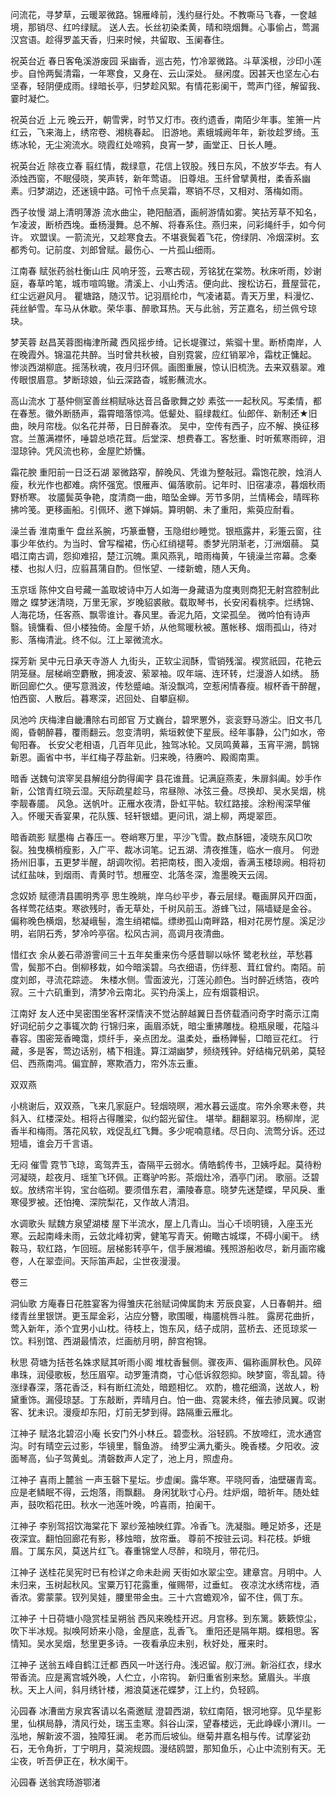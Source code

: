<!-- { "loadSidebar": true } -->
问流花，寻梦草，云暖翠微路。锦雁峰前，浅约昼行处。不教嘶马飞春，一奁越境，那销尽、红吟绿赋。  送人去。长丝初染柔黄，晴和晓烟舞。心事偷占，莺漏汉宫语。趁得罗盖天香，归来时候，共留取、玉阑春住。

祝英台近
春日客龟溪游废园
采幽香，巡古苑，竹冷翠微路。斗草溪根，沙印小莲步。自怜两鬓清霜，一年寒食，又身在、云山深处。  昼闲度。因甚天也坚左心右坚春，轻阴便成雨。绿暗长亭，归梦趁风絮。有情花影阑干，莺声门径，解留我、霎时凝伫。

祝英台近
上元
晚云开，朝雪霁，时节又灯市。夜约遗香，南陌少年事。笙箫一片红云，飞来海上，绣帘卷、湘桃春起。  旧游地。素蛾城阙年年，新妆趁罗绮。玉练冰轮，无尘涴流水。晓霞红处啼鸦，良宵一梦，画堂正、日长人睡。

祝英台近
除夜立春
翦红情，裁绿意，花信上钗股。残日东风，不放岁华去。有人添烛西窗，不眠侵晓，笑声转，新年莺语。  旧尊俎。玉纤曾擘黄柑，柔香系幽素。归梦湖边，还迷镜中路。可怜千点吴霜，寒销不尽，又相对、落梅如雨。

西子妆慢
湖上清明薄游
流水曲尘，艳阳醅酒，画舸游情如雾。笑拈芳草不知名，乍凌波，断桥西堍。垂杨漫舞。总不解、将春系住。燕归来，问彩绳纤手，如今何许。  欢盟误。一箭流光，又趁寒食去。不堪衰鬓着飞花，傍绿阴、冷烟深树。玄都秀句。记前度、刘郎曾赋。最伤心、一片孤山细雨。

江南春
赋张药翁杜衡山庄
风响牙签，云寒古砚，芳铭犹在棠笏。秋床听雨，妙谢庭，春草吟笔，城市喧鸣辙。清溪上、小山秀洁。便向此、搜松访石，葺屋营花，红尘远避风月。  瞿塘路，随汉节。记羽扇纶巾，气凌诸葛。青天万里，料漫忆、莼丝鲈雪。车马从休歇。荣华事、醉歌耳热。天与此翁，芳芷嘉名，纫兰佩兮琼玦。

梦芙蓉
赵昌芙蓉图梅津所藏
西风摇步绮。记长堤骤过，紫骝十里。断桥南岸，人在晚霞外。锦温花共醉。当时曾共秋被，自别霓裳，应红销翠冷，霜枕正慵起。  惨淡西湖柳底。摇荡秋魂，夜月归环佩。画图重展，惊认旧梳洗。去来双翡翠。难传眼恨眉意。梦断琼娘，仙云深路杳，城影蘸流水。

高山流水
丁基仲侧室善丝桐赋咏达音吕备歌舞之妙
素弦一一起秋风。写柔情，都在春葱。徽外断肠声，霜霄暗落惊鸿。低颦处、翦绿裁红。仙郎伴、新制还★旧曲，映月帘栊。似名花并蒂，日日醉春浓。  吴中，空传有西子，应不解、换征移宫。兰蕙满襟怀，唾碧总喷花茸。后堂深、想费春工。客愁重、时听蕉寒雨碎，泪湿琼钟。凭风流也称，金屋贮娇慵。

霜花腴
重阳前一日泛石湖
翠微路窄，醉晚风、凭谁为整敧冠。霜饱花腴，烛消人瘦，秋光作也都难。病怀强宽。恨雁声、偏落歌前。记年时、旧宿凄凉，暮烟秋雨野桥寒。  妆靥鬓英争艳，度清商一曲，暗坠金蝉。芳节多阴，兰情稀会，晴晖称拂吟笺。更移画船。引佩环、邀下婵娟。算明朝、未了重阳，紫萸应耐看。

澡兰香
淮南重午
盘丝系腕，巧篆垂簪，玉隐绀纱睡觉。银瓶露井，彩箑云窗，往事少年依约。为当时、曾写榴裙，伤心红绡褪萼。黍梦光阴渐老，汀洲烟蒻。  莫唱江南古调，怨抑难招，楚江沉魄。熏风燕乳，暗雨梅黄，午镜澡兰帘幕。念秦楼、也拟人归，应翦菖蒲自酌。但怅望、一缕新蟾，随人天角。

玉京瑶
陈仲文自号藏一盖取坡诗中万人如海一身藏语为度夷则商犯无射宫腔制此赠之
蝶梦迷清晓，万里无家，岁晚貂裘敝。载取琴书，长安闲看桃李。烂绣锦、人海花场，任客燕、飘零谁计。春风里。香泥九陌，文梁孤垒。  微吟怕有诗声翳。镜慵看、但小楼独倚。金屋千娇，从他鸳暖秋被。蕙帐移、烟雨孤山，待对影、落梅清泚。终不似。江上翠微流水。

探芳新
吴中元日承天寺游人
九街头，正软尘润酥，雪销残溜。褉赏祇园，花艳云阴笼昼。层梯峭空麝散，拥凌波、萦翠袖。叹年端、连环转，烂漫游人如绣。  肠断回廊伫久。便写意溅波，传愁蹙岫。渐没飘鸿，空惹闲情春瘦。椒杯香干醉醒，怕西窗、人散后。暮寒深，迟回处、自攀庭柳。

凤池吟
庆梅津自畿漕除右司郎官
万丈巍台，碧罘罳外，衮衮野马游尘。旧文书几阁，昏朝醉暮，覆雨翻云。忽变清明，紫垣敕使下星辰。经年事静，公门如水，帝甸阳春。  长安父老相语，几百年见此，独驾冰轮。又凤鸣黄幕，玉宵平溯，鹊锦新恩。画省中书，半红梅子荐盐新。归来晚，待赓吟、殿阁南熏。

暗香
送魏句滨宰吴县解组分韵得阖字
县花谁葺。记满庭燕麦，朱扉斜阖。妙手作新，公馆青红晓云湿。天际疏星趁马，帘昼隙、冰弦三叠。尽换却、吴水吴烟，桃李靓春靥。  风急。送帆叶。正雁水夜清，卧虹平帖。软红路接。涂粉闱深早催入。怀暖天香宴果，花队簇、轻轩银蜡。更问讯，湖上柳，两堤翠匝。

暗香疏影
赋墨梅
占春压一。卷峭寒万里，平沙飞雪。数点酥钿，凌晓东风□吹裂。独曳横梢瘦影，入广平、裁冰词笔。记五湖、清夜推篷，临水一痕月。  何逊扬州旧事，五更梦半醒，胡调吹彻。若把南枝，图入凌烟，香满玉楼琼阙。相将初试红盐味，到烟雨、青黄时节。想雁空、北落冬深，澹墨晚天云阔。

念奴娇
赋德清县圃明秀亭
思生晚眺，岸乌纱平步，春云层绿。罨画屏风开四面，各样莺花结束。寒欲残时，香无草处，千树风前玉。游蜂飞过，隔墙疑是金谷。  偏称晚色横烟，愁凝峨髻，澹生绡裙幅。缥缈孤山南畔路，相对花房竹屋。溪足沙明，岩阴石秀，梦冷吟亭宿。松风古涧，高调月夜清曲。

惜红衣
余从姜石帚游霅间三十五年矣重来伤今感昔聊以咏怀
鹭老秋丝，苹愁暮雪，鬓那不白。倒柳移栽，如今暗溪碧。乌衣细语，伤绊惹、茸红曾约。南陌。前度刘郎，寻流花踪迹。  朱楼水侧。雪面波光，汀莲沁颜色。当时醉近绣箔，夜吟寂。三十六矶重到，清梦冷云南北。买钓舟溪上，应有烟蓑相识。

江南好
友人还中吴密围坐客杯深情浃不觉沾醉越翼日吾侪载酒问奇字时斋示江南好词纪前夕之事辄次韵
行锦归来，画眉添妩，暗尘重拂雕栊。稳瓶泉暖，花隘斗春容。围密笼香晻霭，烦纤手，亲点团龙。温柔处，垂杨亸髻，□暗豆花红。  行藏，多是客，莺边话别，橘下相逢。算江湖幽梦，频绕残钟。好结梅兄矾弟，莫轻侣、西燕南鸿。偏宜醉，寒欺酒力，帘外冻云重。

双双燕

小桃谢后，双双燕，飞来几家庭户。轻烟晓暝，湘水暮云遥度。帘外余寒未卷，共斜入、红楼深处。相将占得雕梁，似约韶光留住。  堪举。翻翻翠羽。杨柳岸，泥香半和梅雨。落花风软，戏促乱红飞舞。多少呢喃意绪。尽日向、流莺分诉。还过短墙，谁会万千言语。

无闷
催雪
霓节飞琼，鸾驾弄玉，杳隔平云弱水。倩皓鹤传书，卫姨呼起。莫待粉河凝晓，趁夜月、瑶笙飞环佩。正骞驴吟影。茶烟灶冷，酒亭门闭。  歌丽。泛碧蚁。放绣帘半钩，宝台临砌。要须借东君，灞陵春意。晓梦先迷楚蝶，早风戾、重寒侵罗被。还怕掩、深院梨花，又作故人清泪。

水调歌头
赋魏方泉望湖楼
屋下半流水，屋上几青山。当心千顷明镜，入座玉光寒。云起南峰未雨，云敛北峰初霁，健笔写青天。俯瞰古城堞，不碍小阑干。  绣鞍马，软红路，乍回班。层梯影转亭午，信手展湘编。残照游船收尽，新月画帘纔卷，人在翠壶间。天际笛声起，尘世夜漫漫。

卷三

洞仙歌
方庵春日花胜宴客为得雏庆花翁赋词俾属韵末
芳辰良宴，人日春朝并。细缕青丝里银饼。更玉犀金彩，沾应分簪，歌围暖，梅靥桃唇斗胜。  露房花曲折，莺入新年，添个宜男小山枕。待枝上，饱东风，结子成阴，蓝桥去、还觅琼浆一饮。料别馆、西湖最情浓，烂画舫月明，醉宫袍锦。

秋思
荷塘为括苍名姝求赋其听雨小阁
堆枕香鬟侧。骤夜声、偏称画屏秋色。风碎串珠，润侵歌板，愁压眉窄。动罗箑清商，寸心低诉叙怨抑。映梦窗，零乱碧。待涨绿春深，落花香泛，料有断红流处，暗题相忆。  欢酌，檐花细滴，送故人，粉黛重饰。漏侵琼瑟。丁东敲断，弄晴月白。怕一曲、霓裳未终，催去骖凤翼。叹谢客、犹未识。漫瘦却东阳，灯前无梦到得。路隔重云雁北。

江神子
赋洛北碧沼小庵
长安门外小林丘。碧壶秋。浴轻鸥。不放啼红，流水通宫沟。时有晴空云过影，华镜里，翳鱼游。  绮罗尘满九衢头。晚香楼。夕阳收。波面琴高，仙子驾黄虬。清磬数声人定了，池上月，照虚舟。

江神子
喜雨上麓翁
一声玉磬下星坛。步虚阑。露华寒。平晓阿香，油壁碾青鸾。应是老鳞眠不得，云炮落，雨飘翻。  身闲犹耿寸心丹。炷炉烟，暗祈年。随处蛙声，鼓吹稻花田。秋水一池莲叶晚，吟喜雨，拍阑干。

江神子
李别驾招饮海棠花下
翠纱笼袖映红霏。冷香飞。洗凝脂。睡足娇多，还是夜深宜。翻怕回廊花有影，移烛暗，放帘垂。  尊前不按驻云词。料花枝。妒蛾眉。丁属东风，莫送片红飞。春重锦堂人尽醉，和晓月，带花归。

江神子
送桂花吴宪时已有检详之命未赴阙
天街如水翠尘空。建章宫。月明中。人未归来，玉树起秋风。宝粟万钉花露重，催赐带，过垂虹。  夜凉沈水绣帘栊，酒香浓。雾蒙蒙。钗列吴娃，腰里带金虫。三十六宫蟾观冷，留不住，佩丁东。

江神子
十日荷塘小隐赏桂呈朔翁
西风来晚桂开迟。月宫移。到东篱。簌簌惊尘，吹下半冰规。拟唤阿娇来小隐，金屋底，乱香飞。  重阳还是隔年期。蝶相思。客情知。吴水吴烟，愁里更多诗。一夜看承应未别，秋好处，雁来时。

江神子
送翁五峰自鹤江迁都
西风一叶送行舟。浅迟留。舣汀洲。新浴红衣，绿水带香流。应是离宫城外晚，人伫立，小帘钩。  新归重省别来愁。黛眉头。半痕秋。天上人间，斜月绣针楼，湘浪莫迷花蝶梦，江上约，负轻鸥。

沁园春
冰漕凿方泉宾客请以名斋邀赋
澄碧西湖，软红南陌，银河地穿。见华星影里，仙棋局静，清风行处，瑞玉圭寒。斜谷山深，望春楼远，无此峥嵘小渭川。一泓地，解新波不涸，独障狂澜。  老苏而后坡仙。继菊井嘉名相与传。试摩娑劲石，无令角折，丁宁明月，莫涴规圆。漫结鸥盟，那知鱼乐，心止中流别有天。无尘夜，听吾伊正在，秋水阑干。

沁园春
送翁宾旸游鄂渚
